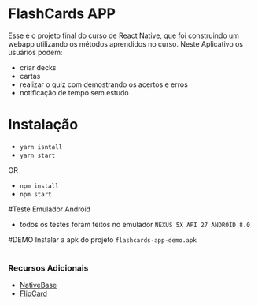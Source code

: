 # FlashCards APP
Esse é o projeto final do curso de React Native,
que foi construindo um webapp utilizando os métodos aprendidos no curso. 
Neste Aplicativo os usuários podem:
 - criar decks 
 - cartas
 - realizar o quiz com demostrando os acertos e erros
 - notificação de tempo sem estudo

# Instalação

- `yarn isntall`
- `yarn start`

OR
- `npm install`
- `npm start`


#Teste Emulador Android
- todos os testes foram feitos no emulador ``NEXUS 5X API 27 ANDROID 8.0``

#DEMO 
 Instalar a apk do projeto ``flashcards-app-demo.apk``

#
### Recursos Adicionais

* [NativeBase](https://nativebase.io)
* [FlipCard](https://github.com/moschan/react-native-flip-card)
